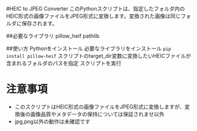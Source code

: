 #HEIC to JPEG Converter
このPythonスクリプトは、指定したフォルダ内のHEIC形式の画像ファイルをJPEG形式に変換します。変換された画像は同じフォルダに保存されます。

##必要なライブラリ
pillow_heif
pathlib

##使い方
Pythonをインストール
必要なライブラリをインストール
```pip install pillow-heif```
スクリプトのtarget_dir変数に変換したいHEICファイルが含まれるフォルダのパスを指定
スクリプトを実行

# 注意事項
- このスクリプトはHEIC形式の画像ファイルをJPEG形式に変換しますが、変換後の画像品質やメタデータの保持については保証されませ以外
- jpg,png以外の動作は未確認です
